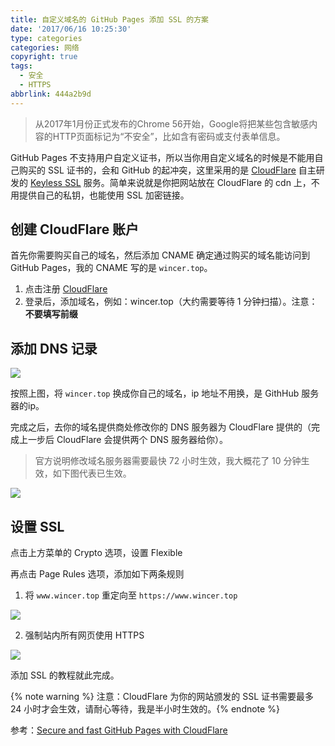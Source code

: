 ```yaml
---
title: 自定义域名的 GitHub Pages 添加 SSL 的方案
date: '2017/06/16 10:25:30'
type: categories
categories: 网络
copyright: true
tags:
  - 安全
  - HTTPS
abbrlink: 444a2b9d
---
```


> 从2017年1月份正式发布的Chrome 56开始，Google将把某些包含敏感内容的HTTP页面标记为“不安全”，比如含有密码或支付表单信息。

GitHub Pages 不支持用户自定义证书，所以当你用自定义域名的时候是不能用自己购买的 SSL 证书的，会和 GitHub 的起冲突，这里采用的是 [CloudFlare](https://www.cloudflare.com/) 自主研发的 [Keyless SSL](https://www.cloudflare.com/ssl/keyless-ssl/) 服务。简单来说就是你把网站放在 CloudFlare 的 cdn 上，不用提供自己的私钥，也能使用 SSL 加密链接。

## 创建 CloudFlare 账户

首先你需要购买自己的域名，然后添加 CNAME 确定通过购买的域名能访问到 GitHub Pages，我的 CNAME 写的是 `wincer.top`。

1. 点击注册 [CloudFlare](https://www.cloudflare.com/a/sign-up)
2. 登录后，添加域名，例如：wincer.top（大约需要等待 1 分钟扫描）。注意：**不要填写前缀**

<!-- more -->

## 添加 DNS 记录

![](https://ws1.sinaimg.cn/large/ba22af52gy1fgmugjxm3mj20ql08zt98.jpg)

按照上图，将 `wincer.top` 换成你自己的域名，ip 地址不用换，是 GithHub 服务器的ip。

完成之后，去你的域名提供商处修改你的 DNS 服务器为 CloudFlare 提供的（完成上一步后 CloudFlare 会提供两个 DNS 服务器给你）。

> 官方说明修改域名服务器需要最快 72 小时生效，我大概花了 10 分钟生效，如下图代表已生效。

![](https://ws1.sinaimg.cn/large/ba22af52gy1fgmuohxy0yj20qm06b3yl.jpg)

## 设置 SSL

点击上方菜单的 Crypto 选项，设置 Flexible

再点击 Page Rules 选项，添加如下两条规则

1. 将 `www.wincer.top` 重定向至 `https://www.wincer.top`

![](https://ws1.sinaimg.cn/large/ba22af52gy1fgmutr20e5j20m70dzwfc.jpg)

2. 强制站内所有网页使用 HTTPS

![](https://ws1.sinaimg.cn/large/ba22af52gy1fgmuuekyzuj20m70csaav.jpg)

添加 SSL 的教程就此完成。

{% note warning %} 注意：CloudFlare 为你的网站颁发的 SSL 证书需要最多 24 小时才会生效，请耐心等待，我是半小时生效的。{% endnote %}

参考：[Secure and fast GitHub Pages with CloudFlare](https://blog.cloudflare.com/secure-and-fast-github-pages-with-cloudflare/)